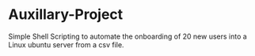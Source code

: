 # Auxillary-Project
Simple Shell Scripting to automate the onboarding of 20 new users into a Linux ubuntu server from a csv file.
